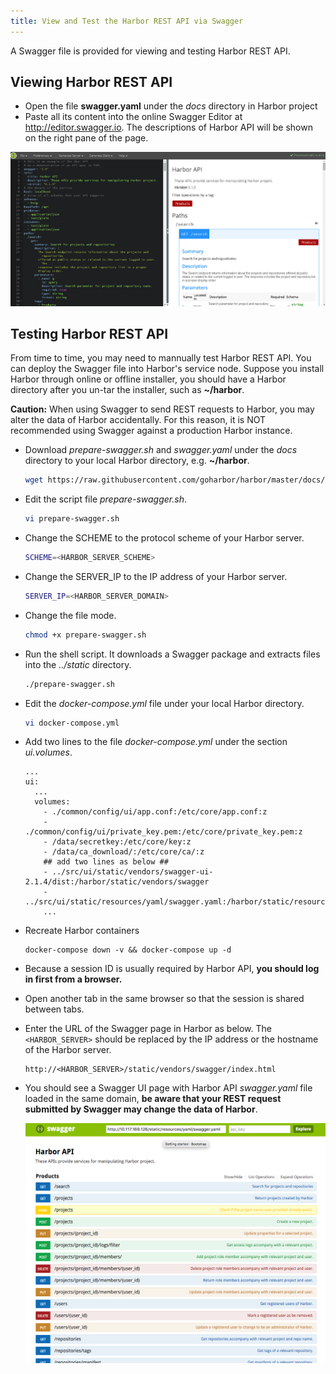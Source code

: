 ```yaml
---
title: View and Test the Harbor REST API via Swagger
---
```


A Swagger file is provided for viewing and testing Harbor REST API.

## Viewing Harbor REST API

* Open the file **swagger.yaml** under the _docs_ directory in Harbor project
* Paste all its content into the online Swagger Editor at http://editor.swagger.io. The descriptions of Harbor API will be shown on the right pane of the page.

![Swagger Editor](../img/swagger-editor.png)

## Testing Harbor REST API
From time to time, you may need to mannually test Harbor REST API. You can deploy the Swagger file into Harbor's service node. Suppose you install Harbor through online or offline installer, you should have a Harbor directory after you un-tar the installer, such as **~/harbor**.

**Caution:** When using Swagger to send REST requests to Harbor, you may alter the data of Harbor accidentally. For this reason, it is NOT recommended using Swagger against a production Harbor instance.

* Download _prepare-swagger.sh_ and _swagger.yaml_ under the _docs_ directory to your local Harbor directory, e.g. **~/harbor**.

    ```sh
    wget https://raw.githubusercontent.com/goharbor/harbor/master/docs/prepare-swagger.sh https://raw.githubusercontent.com/goharbor/harbor/master/docs/swagger.yaml
    ```

* Edit the script file _prepare-swagger.sh_.

    ```sh
    vi prepare-swagger.sh
    ```

* Change the SCHEME to the protocol scheme of your Harbor server.

    ```sh
    SCHEME=<HARBOR_SERVER_SCHEME>
    ```

* Change the SERVER_IP to the IP address of your Harbor server.

    ```sh
    SERVER_IP=<HARBOR_SERVER_DOMAIN>
    ```

* Change the file mode.

    ```sh
    chmod +x prepare-swagger.sh
    ```

* Run the shell script. It downloads a Swagger package and extracts files into the _../static_ directory.

    ```sh
    ./prepare-swagger.sh
    ```

* Edit the _docker-compose.yml_ file under your local Harbor directory.

    ```sh
    vi docker-compose.yml
    ```

* Add two lines to the file _docker-compose.yml_ under the section _ui.volumes_.

    ```docker
    ...
    ui:
      ... 
      volumes:
        - ./common/config/ui/app.conf:/etc/core/app.conf:z
        - ./common/config/ui/private_key.pem:/etc/core/private_key.pem:z
        - /data/secretkey:/etc/core/key:z
        - /data/ca_download/:/etc/core/ca/:z
        ## add two lines as below ##
        - ../src/ui/static/vendors/swagger-ui-2.1.4/dist:/harbor/static/vendors/swagger
        - ../src/ui/static/resources/yaml/swagger.yaml:/harbor/static/resources/yaml/swagger.yaml
        ...
    ```

* Recreate Harbor containers

    ```docker
    docker-compose down -v && docker-compose up -d
    ```

* Because a session ID is usually required by Harbor API, **you should log in first from a browser.**
* Open another tab in the same browser so that the session is shared between tabs.
* Enter the URL of the Swagger page in Harbor as below. The ```<HARBOR_SERVER>``` should be replaced by the IP address or the hostname of the Harbor server.

    ```
    http://<HARBOR_SERVER>/static/vendors/swagger/index.html
    ```

* You should see a Swagger UI page with Harbor API _swagger.yaml_ file loaded in the same domain, **be aware that your REST request submitted by Swagger may change the data of Harbor**.

    ![Harbor API](../img/rendered-swagger.png)
